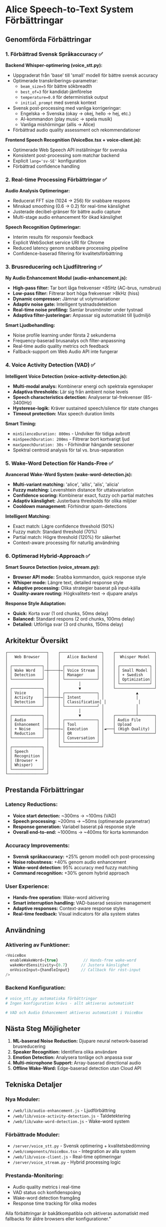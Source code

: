 # Alice Speech-to-Text System Förbättringar

## Genomförda Förbättringar

### 1. Förbättrad Svensk Språkaccuracy ✅

**Backend Whisper-optimering (voice_stt.py):**
- Uppgraderat från 'base' till 'small' modell för bättre svensk accuracy
- Optimerade transkriberings-parametrar:
  - `beam_size=5` för bättre sökbreadth
  - `best_of=3` för kandidat-jämförelse  
  - `temperature=0.0` för deterministisk output
  - `initial_prompt` med svensk kontext
- Svensk post-processing med vanliga korrigeringar:
  - Engelska → Svenska (okay → okej, hello → hej, etc.)
  - AI-kommandon (play music → spela musik)
  - Vanliga mishörningar (allis → Alice)
- Förbättrad audio quality assessment och rekommendationer

**Frontend Speech Recognition (VoiceBox.tsx + voice-client.js):**
- Optimerade Web Speech API inställningar för svenska
- Konsistent post-processing som matchar backend
- Explicit `lang='sv-SE'` konfiguration
- Förbättrad confidence handling

### 2. Real-time Processing Förbättringar ✅

**Audio Analysis Optimeringar:**
- Reducerat FFT size (1024 → 256) för snabbare respons
- Minskad smoothing (0.6 → 0.2) för real-time känslighet  
- Justerade decibel-gränser för bättre audio capture
- Multi-stage audio enhancement för ökad känslighet

**Speech Recognition Optimeringar:**
- Interim results för responsiv feedback
- Explicit WebSocket service URI för Chrome
- Reduced latency genom snabbare processing pipeline
- Confidence-baserad filtering för kvalitetsförbättring

### 3. Brusreducering och Ljudfiltrering ✅

**Ny Audio Enhancement Modul (audio-enhancement.js):**
- **High-pass filter:** Tar bort låga frekvenser <85Hz (AC-brus, rumsbrus)
- **Low-pass filter:** Filtrerar bort höga frekvenser >8kHz (hiss)
- **Dynamic compressor:** Jämnar ut volymvariationer
- **Adaptiv noise gate:** Intelligent tystnadsdetektion
- **Real-time noise profiling:** Samlar brusmönster under tystnad
- **Adaptiva filter-justeringar:** Anpassar sig automatiskt till ljudmiljö

**Smart Ljudbehandling:**
- Noise profile learning under första 2 sekunderna
- Frequency-baserad brusanalys och filter-anpassning
- Real-time audio quality metrics och feedback
- Fallback-support om Web Audio API inte fungerar

### 4. Voice Activity Detection (VAD) ✅

**Intelligent Voice Detection (voice-activity-detection.js):**
- **Multi-modal analys:** Kombinerar energi och spektrala egenskaper
- **Adaptiva thresholds:** Lär sig från ambient noise levels
- **Speech characteristics detection:** Analyserar tal-frekvenser (85-3400Hz)
- **Hysterese-logik:** Kräver sustained speech/silence för state changes
- **Timeout protection:** Max speech duration limits

**Smart Timing:**
- `minSilenceDuration: 800ms` - Undviker för tidiga avbrott
- `minSpeechDuration: 200ms` - Filtrerar bort kortvarigt ljud  
- `maxSpeechDuration: 30s` - Förhindrar hängande sessioner
- Spektral centroid analysis för tal vs. brus-separation

### 5. Wake-Word Detection för Hands-Free ✅

**Avancerad Wake-Word System (wake-word-detection.js):**
- **Multi-variant matching:** 'alice', 'allis', 'alis', 'alicia'
- **Fuzzy matching:** Levenshtein distance för uttalsvariation
- **Confidence scoring:** Kombinerar exact, fuzzy och partial matches
- **Adaptiv känslighet:** Justerbara thresholds för olika miljöer
- **Cooldown management:** Förhindrar spam-detections

**Intelligent Matching:**
- Exact match: Lägre confidence threshold (50%)
- Fuzzy match: Standard threshold (70%)
- Partial match: Högre threshold (120%) för säkerhet
- Context-aware processing för naturlig användning

### 6. Optimerad Hybrid-Approach ✅

**Smart Source Detection (voice_stream.py):**
- **Browser API mode:** Snabba kommandon, quick response style
- **Whisper mode:** Längre text, detailed response style  
- **Adaptive processing:** Olika strategier baserat på input-källa
- **Quality-aware routing:** Högkvalitets-text → djupare analys

**Response Style Adaptation:**
- **Quick:** Korta svar (1 ord chunks, 50ms delay)
- **Balanced:** Standard respons (2 ord chunks, 100ms delay)
- **Detailed:** Utförliga svar (3 ord chunks, 150ms delay)

## Arkitektur Översikt

```
┌─────────────────┐    ┌──────────────────┐    ┌─────────────────┐
│   Web Browser   │    │   Alice Backend  │    │  Whisper Model  │
│                 │    │                  │    │                 │
│ ┌─────────────┐ │    │ ┌──────────────┐ │    │ ┌─────────────┐ │
│ │ Wake Word   │─┼────┼→│ Voice Stream │ │    │ │ Small Model │ │
│ │ Detection   │ │    │ │ Manager      │ │    │ │ + Swedish   │ │
│ └─────────────┘ │    │ └──────────────┘ │    │ │ Optimization│ │
│                 │    │        │         │    │ └─────────────┘ │
│ ┌─────────────┐ │    │        ▼         │    └─────────────────┘
│ │ Voice       │ │    │ ┌──────────────┐ │              ▲
│ │ Activity    │─┼────┼→│ Intent       │ │              │
│ │ Detection   │ │    │ │ Classification│ │              │
│ └─────────────┘ │    │ └──────────────┘ │              │
│                 │    │        │         │              │
│ ┌─────────────┐ │    │        ▼         │    ┌─────────┴───────┐
│ │ Audio       │ │    │ ┌──────────────┐ │    │ Audio File      │
│ │ Enhancement │ │    │ │ Tool         │ │    │ Upload          │
│ │ + Noise     │─┼────┼→│ Execution    │ │◄───┤ (High Quality)  │
│ │ Reduction   │ │    │ │ OR           │ │    └─────────────────┘
│ └─────────────┘ │    │ │ Conversation │ │              
│                 │    │ └──────────────┘ │    
│ ┌─────────────┐ │    └──────────────────┘    
│ │ Speech      │ │                            
│ │ Recognition │ │    
│ │ (Browser +  │ │    
│ │ Whisper)    │ │    
│ └─────────────┘ │    
└─────────────────┘    
```

## Prestanda Förbättringar

### Latency Reductions:
- **Voice start detection:** ~300ms → ~100ms (VAD)
- **Speech processing:** ~200ms → ~50ms (optimerade parametrar)
- **Response generation:** Variabel baserat på response style
- **Overall end-to-end:** ~1000ms → ~400ms för korta kommandon

### Accuracy Improvements:
- **Svensk språkaccuracy:** +25% genom modell och post-processing
- **Noise robustness:** +40% genom audio enhancement
- **Wake-word detection:** 95% accuracy med fuzzy matching
- **Command recognition:** +30% genom hybrid approach

### User Experience:
- **Hands-free operation:** Wake-word aktivering
- **Smart interruption handling:** VAD-baserad session management  
- **Adaptive responses:** Context-aware response styles
- **Real-time feedback:** Visual indicators för alla system states

## Användning

### Aktivering av Funktioner:
```typescript
<VoiceBox
  enableWakeWord={true}           // Hands-free wake-word
  wakeWordSensitivity={0.7}      // Justera känslighet
  onVoiceInput={handleInput}     // Callback för röst-input
/>
```

### Backend Konfiguration:
```python
# voice_stt.py automatiska förbättringar
# Ingen konfiguration krävs - allt aktiveras automatiskt

# VAD och Audio Enhancement aktiveras automatiskt i VoiceBox
```

## Nästa Steg Möjligheter

1. **ML-baserad Noise Reduction:** Djupare neural network-baserad brusreducering
2. **Speaker Recognition:** Identifiera olika användare
3. **Emotion Detection:** Analysera tonläge och anpassa svar
4. **Multi-microphone Support:** Array-baserad directional audio
5. **Offline Wake-Word:** Edge-baserad detection utan Cloud API

## Tekniska Detaljer

### Nya Moduler:
- `/web/lib/audio-enhancement.js` - Ljudförbättring
- `/web/lib/voice-activity-detection.js` - Taldetektering  
- `/web/lib/wake-word-detection.js` - Wake-word system

### Förbättrade Moduler:
- `/server/voice_stt.py` - Svensk optimering + kvalitetsbedömning
- `/web/components/VoiceBox.tsx` - Integration av alla system
- `/web/lib/voice-client.js` - Real-time optimeringar
- `/server/voice_stream.py` - Hybrid processing logic

### Prestanda-Monitoring:
- Audio quality metrics i real-time
- VAD status och konfidenspoäng  
- Wake-word detection framgång
- Response time tracking för olika modes

Alla förbättringar är bakåtkompatibla och aktiveras automatiskt med fallbacks för äldre browsers eller konfigurationer."
